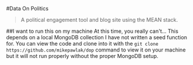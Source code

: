 #Data On Politics

>A political engagement tool and blog site using the MEAN stack. 

##I want to run this on my machine
At this time, you really can't... This depends on a local MongoDB collection I have not written a seed function for. You can view the code and clone into it with the `git clone https://github.com/mikepawlak/dop` command to view it on your machine but it will not run properly without the proper MongoDB setup.  
